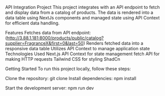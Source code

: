 API Integration Project
This project integrates with an API endpoint to fetch and display data from a catalog of products. The data is rendered into a data table using NextJs components and managed state using API Context for efficient data handling.

Features
Fetches data from API endpoint:(http://3.88.1.181:8000/products/public/catalog?supplier=FragranceX&first=0&last=50)
Renders fetched data into a responsive data table
Utilizes API Context to manage application state
Technologies Used
Next.js
API Context for state management
fetch API for making HTTP requests
Tailwind CSS for styling
ShadCn

Getting Started
To run this project locally, follow these steps:

Clone the repository:
git clone 
Install dependencies: npm install

Start the development server: npm run dev


